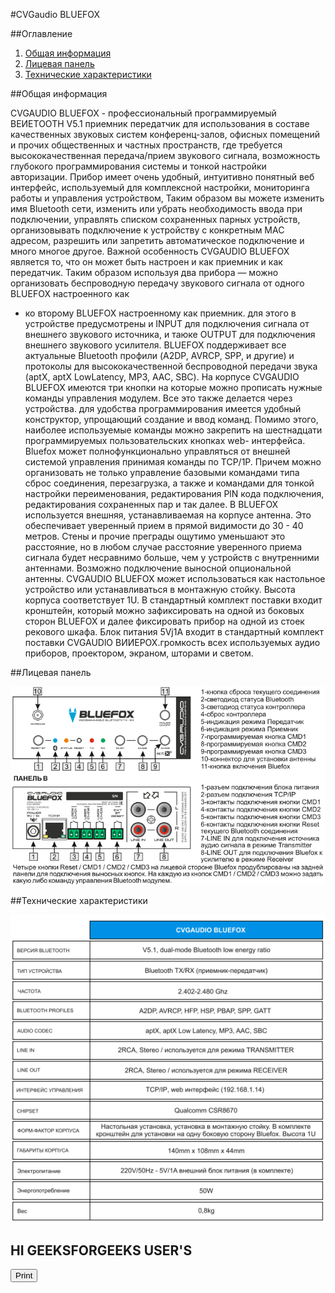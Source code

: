 #CVGaudio BLUEFOX

##Оглавление
1. [Общая информация](#Общая_информаци)
2. [Лицевая панель](#Лицевая_панель)
3. [Технические характеристики](#Технические_характеристики)


##Общая информация <a name="Общая_информация"></a>


CVGAUDIO BLUEFOX - профессиональный программируемый ВЕИЕТООТН V5.1 приемник
передатчик для использования в составе качественных звуковых систем конференц-залов, офисных
помещений и прочих общественных и частных пространств, где требуется высококачественная
передача/прием звукового сигнала, возможность глубокого программирования системы и тонкой
настройки авторизации. Прибор имеет очень удобный, интуитивно понятный веб интерфейс,
используемый для комплексной настройки, мониторинга работы и управления устройством, Таким
образом вы можете изменить имя Bluetooth сети, изменить или убрать необходимость ввода
при подключении, управлять списком сохраненных парных устройств, организовывать подключение
к устройству с конкретным МАС адресом, разрешить или запретить автоматическое подключение и
много многое другое. Важной особенность CVGAUDIO BLUEFOX является то, что он может быть
настроен и как приемник и как передатчик. Таким образом используя два прибора — можно
организовать беспроводную передачу звукового сигнала от одного BLUEFOX настроенного как
- ко второму BLUEFOX настроенному как приемник. для этого в устройстве
предусмотрены и INPUT для подключения сигнала от внешнего звукового источника, и таюке
OUTPUT для подключения внешнего звукового усилителя. BLUEFOX поддерживает все актуальные
BIuetooth профили (A2DP, AVRCP, SPP, и другие) и протоколы для высококачественной
беспроводной передачи звука (aptX, aptX LowLatency, МРЗ, ААС, SBC). На корпусе CVGAUDIO
BLUEFOX имеются три кнопки на которые можно прописать нужные команды управления модулем.
Все это также делается через устройства. для удобства программирования имеется
удобный конструктор, упрощающий создание и ввод команд. Помимо этого, наиболее используемые
команды можно закрепить на шестнадцати программируемых пользовательских кнопках web-
интерфейса. Bluefox может полнофункционально управляться от внешней системой управления
принимая команды по ТСР/1Р. Причем можно организовать не только управление базовыми
командами типа сброс соединения, перезагрузка, а также и командами для тонкой настройки
переименования, редактирования PlN кода подключения, редактирования сохраненных пар и так
далее. В BLUEFOX используется внешняя, устанавливаемая на корпусе антенна. Это
обеспечивает уверенный прием в прямой видимости до 30 - 40 метров. Стены и прочие преграды
ощутимо уменьшают это расстояние, но в любом случае расстояние уверенного приема сигнала
будет несравнимо больше, чем у устройств с внутренними антеннами. Возможно подключение
выносной опциональной антенны. CVGAUDlO BLUEFOX может использоваться как настольное
устройство или устанавливаться в монтажную стойку. Высота корпуса соответствует 1U. В
стандартный комплект поставки входит кронштейн, который можно зафиксировать на одной из
боковых сторон BLUEFOX и далее фиксировать прибор на одной из стоек рекового шкафа. Блок
питания 5Vj1A входит в стандартный комплект поставки CVGAUDlO ВИИЕРОХ.громкость всех
используемых аудио приборов, проектором, экраном, шторами и светом.


##Лицевая панель <a name="Лицевая_панель"></a>


![Screenshot](img/CVGaudio_BLUEFOX_1.png)


##Технические характеристики <a name="Технические_характеристики"></a>


![Screenshot](img/CVGaudio_BLUEFOX_2.png)


<body>
    <h2>HI GEEKSFORGEEKS USER'S</h2>
    <form>
        <input type="button" value="Print"
               onclick="window.print()" />
    </form>
</body>